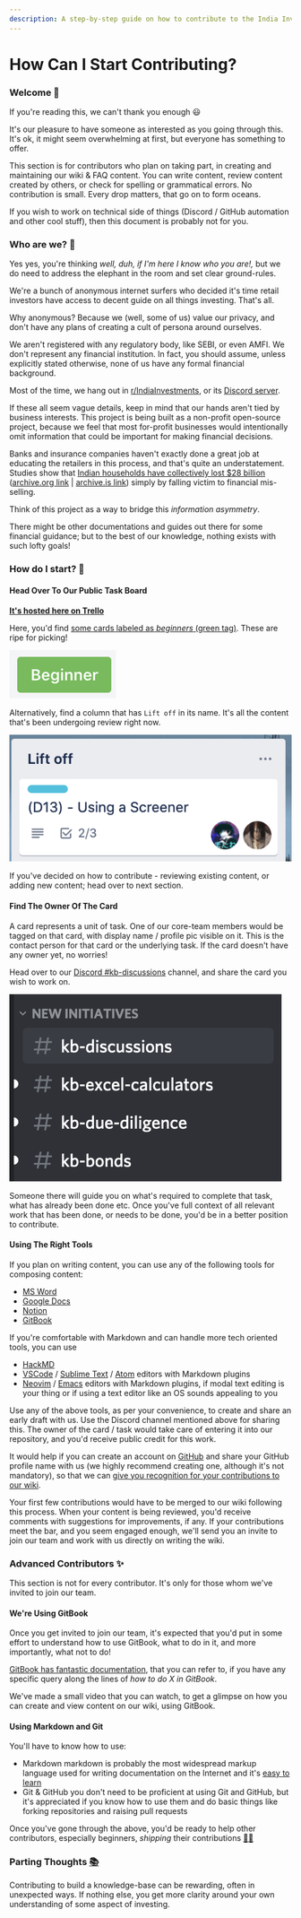 ```yaml
---
description: A step-by-step guide on how to contribute to the India Investments Wiki
---
```


# How Can I Start Contributing?

### Welcome 👋

If you're reading this, we can't thank you enough 😃

It's our pleasure to have someone as interested as you going through this. It's ok, it might seem overwhelming at first, but everyone has something to offer.

This section is for contributors who plan on taking part, in creating and maintaining our wiki & FAQ content. You can write content, review content created by others, or check for spelling or grammatical errors. No contribution is small. Every drop matters, that go on to form oceans.

If you wish to work on technical side of things (Discord / GitHub automation and other cool stuff), then this document is probably not for you.

### Who are we? 🧠

Yes yes, you're thinking *well, duh, if I'm here I know who you are!,* but we do need to address the elephant in the room and set clear ground-rules.

We're a bunch of anonymous internet surfers who decided it's time retail investors have access to decent guide on all things investing. That's all.

Why anonymous? Because we (well, some of us) value our privacy, and don't have any plans of creating a cult of persona around ourselves.

We aren't registered with any regulatory body, like SEBI, or even AMFI. We don't represent any financial institution. In fact, you should assume, unless explicitly stated otherwise, none of us have any formal financial background.

Most of the time, we hang out in [r/IndiaInvestments](https://www.reddit.com/r/IndiaInvestments/), or its [Discord server](https://discord.gg/6FvYcma7Qz).

If these all seem vague details, keep in mind that our hands aren't tied by business interests. This project is being built as a non-profit open-source project, because we feel that most for-profit businesses would intentionally omit information that could be important for making financial decisions.

Banks and insurance companies haven't exactly done a great job at educating the retailers in this process, and that's quite an understatement. Studies show that [Indian households have collectively lost \$28 billion](https://www.ideasforindia.in/topics/money-finance/estimating-losses-to-consumers-due-to-mis-sold-life-insurance-policies.html) ([archive.org link](https://web.archive.org/web/20210612065343/https://www.ideasforindia.in/topics/money-finance/estimating-losses-to-consumers-due-to-mis-sold-life-insurance-policies.html) \| [archive.is link](https://archive.is/keeex)) simply by falling victim to financial mis-selling.

Think of this project as a way to bridge this *information asymmetry*.

There might be other documentations and guides out there for some financial guidance; but to the best of our knowledge, nothing exists with such lofty goals!

### How do I start? 🚀

#### Head Over To Our Public Task Board

[**It's hosted here on Trello**](https://trello.com/b/NPlSa3C7/journey-board)

Here, you'd find [some cards labeled as *beginners* (green tag)](https://trello.com/b/NPlSa3C7/journey-board?menu=filter&filter=label:Beginner). These are ripe for picking!

![This is how a Beginner label looks on our Trello board.](/images/screenshot-2021-02-26-at-10.25.07-pm.png)

Alternatively, find a column that has `Lift off` in its name. It's all the content that's been undergoing review right now.

![Lift-off column](/images/screenshot-2021-02-28-at-12.16.55-pm.png)

If you've decided on how to contribute - reviewing existing content, or adding new content; head over to next section.

#### Find The Owner Of The Card

A card represents a unit of task. One of our core-team members would be tagged on that card, with display name / profile pic visible on it. This is the contact person for that card or the underlying task. If the card doesn't have any owner yet, no worries!

Head over to our [Discord #kb-discussions](https://discord.gg/6FvYcma7Qz) channel, and share the card you wish to work on.

![The kb-discussions channel is the one you need!](/images/screenshot-2021-02-26-at-10.36.50-pm.png)

Someone there will guide you on what's required to complete that task, what has already been done etc. Once you've full context of all relevant work that has been done, or needs to be done, you'd be in a better position to contribute.

#### Using The Right Tools

If you plan on writing content, you can use any of the following tools for composing content:

-   [MS Word](https://www.microsoft.com/en-in/microsoft-365/word)
-   [Google Docs](https://www.google.com/docs/about/)
-   [Notion](https://www.notion.so/)
-   [GitBook](https://www.gitbook.com/)

If you're comfortable with Markdown and can handle more tech oriented tools, you can use

-   [HackMD](https://hackmd.io/)
-   [VSCode](https://code.visualstudio.com/) / [Sublime Text](https://www.sublimetext.com/) / [Atom](https://atom.io/) editors with Markdown plugins
-   [Neovim](https://neovim.io/) / [Emacs](https://www.gnu.org/software/emacs/) editors with Markdown plugins, if modal text editing is your thing or if using a text editor like an OS sounds appealing to you

Use any of the above tools, as per your convenience, to create and share an early draft with us. Use the Discord channel mentioned above for sharing this. The owner of the card / task would take care of entering it into our repository, and you'd receive public credit for this work.

It would help if you can create an account on [GitHub](https://github.com/) and share your GitHub profile name with us (we highly recommend creating one, although it's not mandatory), so that we can [give you recognition for your contributions to our wiki](https://www.indiainvestments.wiki/#contributors).

Your first few contributions would have to be merged to our wiki following this process. When your content is being reviewed, you'd receive comments with suggestions for improvements, if any. If your contributions meet the bar, and you seem engaged enough, we'll send you an invite to join our team and work with us directly on writing the wiki.

### Advanced Contributors ✨

This section is not for every contributor. It's only for those whom we've invited to join our team.

#### We're Using GitBook

Once you get invited to join our team, it's expected that you'd put in some effort to understand how to use GitBook, what to do in it, and more importantly, what not to do!

[GitBook has fantastic documentation](https://docs.gitbook.com/), that you can refer to, if you have any specific query along the lines of *how to do X in GitBook*.

We've made a small video that you can watch, to get a glimpse on how you can create and view content on our wiki, using GitBook.

<lite-youtube class="youtube-player-nocolor" videoid="7ASJsUbKVks"></lite-youtube>

#### Using Markdown and Git

You'll have to know how to use:

-   Markdown markdown is probably the most widespread markup language used for writing documentation on the Internet and it's [easy to learn](https://commonmark.org/help/)
-   Git & GitHub you don't need to be proficient at using Git and GitHub, but it's appreciated if you know how to use them and do basic things like forking repositories and raising pull requests

Once you've gone through the above, you'd be ready to help other contributors, especially beginners, *shipping* their contributions [🎉](https://emojipedia.org/party-popper/)[🥳](https://emojipedia.org/partying-face/)

### Parting Thoughts [📚](https://emojipedia.org/books/)

Contributing to build a knowledge-base can be rewarding, often in unexpected ways. If nothing else, you get more clarity around your own understanding of some aspect of investing.
